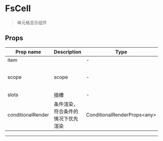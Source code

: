 # FsCell

> 单元格显示组件

## Props

| Prop name         | Description                        | Type                              | Values | Default                            |
| ----------------- | ---------------------------------- | --------------------------------- | ------ | ---------------------------------- |
| item              |                                    | -                                 | -      |                                    |
| scope             | scope                              | -                                 | -      | function() {<br/> return {};<br/>} |
| slots             | 插槽                               | -                                 | -      |                                    |
| conditionalRender | 条件渲染，符合条件的情况下优先渲染 | ConditionalRenderProps&lt;any&gt; | -      |                                    |

---

